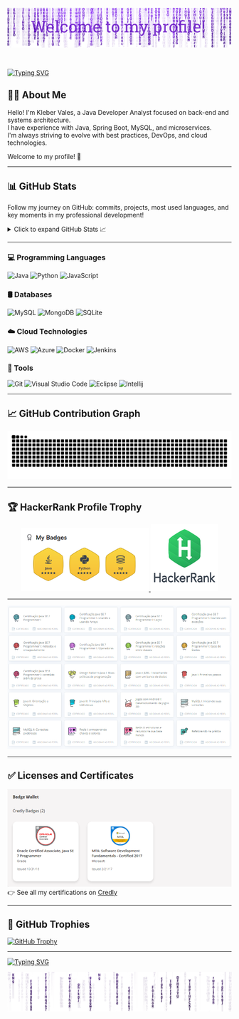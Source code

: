 ![src/header.png](src/header.png)

<!---
KleberVales/KleberVales is a ✨ special ✨ repository because its `README.md` (this file) appears on your GitHub profile.
You can click the Preview link to take a look at your changes.
--->

<br>

<!-- Typing animation -->
[![Typing SVG](https://readme-typing-svg.herokuapp.com?color=4b0082&center=true&vCenter=true&width=600&lines=Hi+there+👋,+I'm+Kleber+Vales;+Welcome+to+My+Profile!;Over+5+years+of+programming+experience;Always+learning+new+things)](https://git.io/typing-svg)

## 👨‍💻 About Me

Hello! I'm Kleber Vales, a Java Developer Analyst focused on back-end and systems architecture.  
I have experience with Java, Spring Boot, MySQL, and microservices.  
I'm always striving to evolve with best practices, DevOps, and cloud technologies.  

Welcome to my profile! 🚀

---

## 📊 GitHub Stats

<p>Follow my journey on GitHub: commits, projects, most used languages, and key moments in my professional development!</p>

<details>
<summary>Click to expand GitHub Stats 📈</summary>

<table align="center" width="100%" height="100%">
  <tr>
    <td><img style="border: none;" src="https://github-profile-summary-cards.vercel.app/api/cards/profile-details?username=klebervales&theme=github_dark" alt="Kleber's GitHub Stats"/></td>   
  </tr>
</table>

<table align="center" width="100%" height="100%">
  <tr>
    <td><img style="border: none;" src="https://github-profile-summary-cards.vercel.app/api/cards/stats?username=klebervales&theme=github_dark" alt="Kleber's GitHub Stats"/></td>
    <td><img style="border: none;" src="https://github-profile-summary-cards.vercel.app/api/cards/productive-time?username=klebervales&theme=github_dark&utcOffset=10" alt="Kleber's GitHub Stats"/></td>
    <td><img style="border: none;" src="https://github-profile-summary-cards.vercel.app/api/cards/repos-per-language?username=klebervales&theme=github_dark" alt="Kleber's GitHub Stats"/></td>
    <td><img style="border: none;" src="https://github-profile-summary-cards.vercel.app/api/cards/most-commit-language?username=klebervales&theme=github_dark" alt="Kleber's GitHub Stats"/></td>
  </tr>
</table>

</details>

---

### 💻 Programming Languages  
<img src="https://img.shields.io/badge/Java-007396?style=for-the-badge&logo=Java&logoColor=white" alt="Java" /> <img src="https://img.shields.io/badge/Python-4682B4?style=for-the-badge&logo=Python&logoColor=white" alt="Python" /> <img src="https://img.shields.io/badge/JavaScript-FFFF00?style=for-the-badge&logo=JavaScript&logoColor=black" alt="JavaScript" />

### 🛢️ Databases  
<img src="https://img.shields.io/badge/MySQL-0000FF?style=for-the-badge&logo=MySQL&logoColor=white" alt="MySQL" /> <img src="https://img.shields.io/badge/MongoDB-32CD32?style=for-the-badge&logo=MongoDB&logoColor=white" alt="MongoDB" /> <img src="https://img.shields.io/badge/SQLite-000080?style=for-the-badge&logo=SQLite&logoColor=white" alt="SQLite" /> 

### ☁️ Cloud Technologies  
<img src="https://img.shields.io/badge/AWS-FF9900?style=for-the-badge&logo=amazonaws&logoColor=white" alt="AWS" /> <img src="https://img.shields.io/badge/Azure-0089D6?style=for-the-badge&logo=microsoftazure&logoColor=white" alt="Azure"/> <img src="https://img.shields.io/badge/Docker-2496ED?style=for-the-badge&logo=docker&logoColor=white" alt="Docker"/> <img src="https://img.shields.io/badge/Jenkins-D24939?style=for-the-badge&logo=jenkins&logoColor=white" alt="Jenkins"/>

### 🔧 Tools  
<img src="https://img.shields.io/badge/Git-F05032?style=for-the-badge&logo=git&logoColor=white" alt="Git"/> <img src="https://img.shields.io/badge/Visual%20Studio%20Code-007ACC?style=for-the-badge&logo=visualstudiocode&logoColor=white" alt="Visual Studio Code"/> <img src="https://img.shields.io/badge/Eclipse-4FC08D?style=for-the-badge&logo=Eclipse&logoColor=white" alt="Eclipse"/> <img src="https://img.shields.io/badge/Intellij-000080?style=for-the-badge&logo=Intellij&logoColor=white" alt="Intellij" />

---

## 📈 GitHub Contribution Graph

![GitHub Activity Graph](https://raw.githubusercontent.com/BEPb/BEPb/output/github-contribution-grid-snake.svg)

---

## 🏆 HackerRank Profile Trophy

<p align="center"> 
  <a href="https://www.hackerrank.com/klebervales" target="_blank" rel="noopener noreferrer">
    <img src="./src/badges_hackerrank.png" alt="HackerRank Badges" width="57%">
  </a>
  <a href="https://www.hackerrank.com/klebervales" target="_blank" rel="noopener noreferrer">
    <img src="./src/hackerrank-logo.jpg" alt="HackerRank Logo" width="30%">
  </a>
</p>

---

![badges_alura.png](src/badges_alura.png)

---

## ✅ Licenses and Certificates

[![Credly Certificates](src/credly.png)](https://www.credly.com/users/kleber-vales)  
👉 See all my certifications on [Credly](https://www.credly.com/users/kleber-vales)

---

## 🚀 GitHub Trophies

[![GitHub Trophy](https://github-profile-trophy.vercel.app/?username=klebervales)](https://github.com/ryo-ma/github-profile-trophy)

---

[![Typing SVG](https://readme-typing-svg.herokuapp.com?color=4b0082&center=true&vCenter=true&width=600&lines=Thanks+for+visiting)](https://git.io/typing-svg)

![src/footer.png](src/footer.png)
